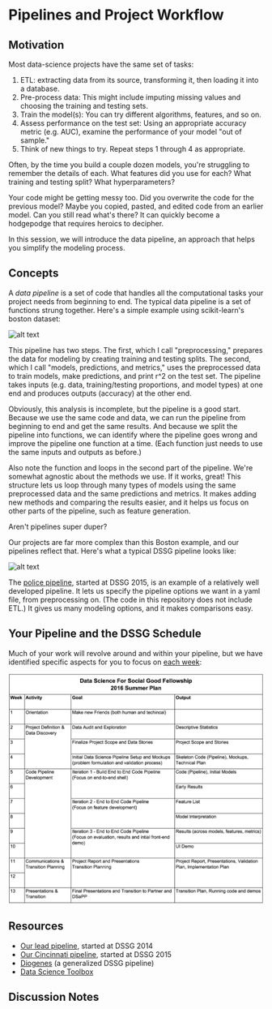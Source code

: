 # Pipelines and Project Workflow

## Motivation

Most data-science projects have the same set of tasks:

1. ETL: extracting data from its source, transforming it, then loading it into a database.
2. Pre-process data: This might include imputing missing values and choosing the training and testing sets.
3. Train the model(s): You can try different algorithms, features, and so on. 
4. Assess performance on the test set: Using an appropriate accuracy metric (e.g. AUC), examine the performance of your model "out of sample." 
5. Think of new things to try. Repeat steps 1 through 4 as appropriate. 

Often, by the time you build a couple dozen models, you're struggling to remember the details of each. What features did you use for each? What training and testing split?  What hyperparameters?

Your code might be getting messy too. Did you overwrite the code for the previous model? Maybe you copied, pasted, and edited code from an earlier model. Can you still read what's there? It can quickly become a hodgepodge that requires heroics to decipher.

In this session, we will introduce the data pipeline, an approach that helps you simplify the modeling process.



## Concepts

A *data pipeline* is a set of code that handles all the computational tasks your project needs from beginning to end. The typical data pipeline is a set of functions strung together. Here's a simple example using scikit-learn's boston dataset:

![alt text](https://github.com/dssg/hitchhikers-guide/blob/master/curriculum/pipelines-and-project-workflow/boston_pipeline.png "Simple Pipeline")

This pipeline has two steps. The first, which I call "preprocessing," prepares the data for modeling by creating training and testing splits. The second, which I call "models, predictions, and metrics," uses the preprocessed data to train models, make predictions, and print r^2 on the test set. The pipeline takes inputs (e.g. data, training/testing proportions, and model types) at one end and produces outputs (accuracy) at the other end. 

Obviously, this analysis is incomplete, but the pipeline is a good start. Because we use the same code and data, we can run the pipeline from beginning to end and get the same results. And because we split the pipeline into functions, we can identify where the pipeline goes wrong and improve the pipeline one function at a time. (Each function just needs to use the same inputs and outputs as before.) 

Also note the function and loops in the second part of the pipeline. We're somewhat agnostic about the methods we use. If it works, great! This structure lets us loop through many types of models using the same preprocessed data and the same predictions and metrics. It makes adding new methods and comparing the results easier, and it helps us focus on other parts of the pipeline, such as feature generation. 

Aren't pipelines super duper?

Our projects are far more complex than this Boston example, and our pipelines reflect that. Here's what a typical DSSG pipeline looks like:
 
![alt text](https://github.com/dssg/hitchhikers-guide/blob/master/curriculum/pipelines-and-project-workflow/pipeline_diagram.png "Pipeline Diagram")

The [police pipeline](https://github.com/dssg/police-eis), started at DSSG 2015, is an example of a relatively well developed pipeline. It lets us specify the pipeline options we want in a yaml file, from preprocessing on. (The code in this repository does not include ETL.) It gives us many modeling options, and it makes comparisons easy.


## Your Pipeline and the DSSG Schedule

Much of your work will revolve around and within your pipeline, but we have identified specific aspects for you to focus on [each week](https://github.com/dssg/hitchhikers-guide/blob/master/dssg-manual/summer-overview/high-level-summer-plan.pdf):

![](highlevelsummerplan.png?raw=true)

## Resources

* [Our lead pipeline](https://github.com/dssg/lead-public), started at DSSG 2014
* [Our Cincinnati pipeline](https://github.com/dssg/cincinnati), started at DSSG 2015
* [Diogenes](https://github.com/dssg/diogenes) (a generalized DSSG pipeline)
* [Data Science Toolbox](http://datasciencetoolbox.org/)



## Discussion Notes









